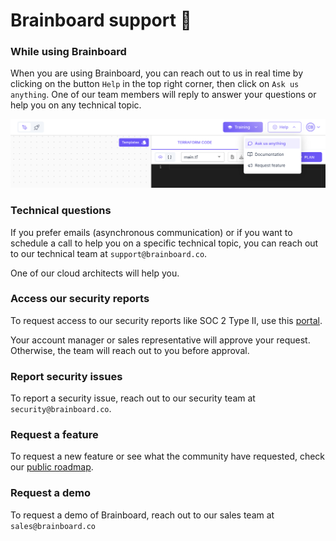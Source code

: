 # Brainboard support 🤝

### While using Brainboard

When you are using Brainboard, you can reach out to us in real time by clicking on the button `Help` in the top right corner, then click on `Ask us anything`. One of our team members will reply to answer your questions or help you on any technical topic.

![Ask us anything](.gitbook/assets/ask-us-anything.png)

### Technical questions

If you prefer emails (asynchronous communication) or if you want to schedule a call to help you on a specific technical topic, you can reach out to our technical team at `support@brainboard.co`.

One of our cloud architects will help you.

### Access our security reports

To request access to our security reports like SOC 2 Type II, use this [portal](https://security.brainboard.co).

Your account manager or sales representative will approve your request. Otherwise, the team will reach out to you before approval.

### Report security issues

To report a security issue, reach out to our security team at `security@brainboard.co`.

### Request a feature

To request a new feature or see what the community have requested, check our [public roadmap](https://roadmap.brainboard.co/boards/feature-requests).

### Request a demo

To request a demo of Brainboard, reach out to our sales team at `sales@brainboard.co`
